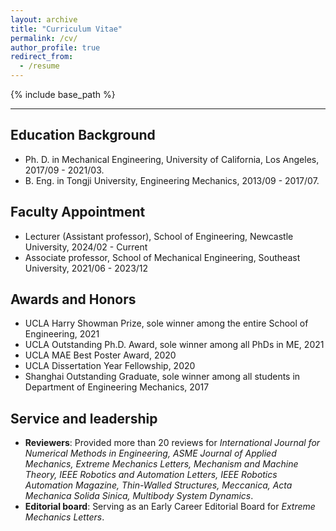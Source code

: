 ```yaml
---
layout: archive
title: "Curriculum Vitae"
permalink: /cv/
author_profile: true
redirect_from:
  - /resume
---
```


{% include base_path %}

---

Education Background
---
* Ph. D. in Mechanical Engineering, University of California, Los Angeles, 2017/09 - 2021/03.
* B. Eng. in Tongji University, Engineering Mechanics, 2013/09 - 2017/07.

Faculty Appointment
---
* Lecturer (Assistant professor), School of Engineering, Newcastle University, 2024/02 - Current
* Associate professor, School of Mechanical Engineering, Southeast University, 2021/06 - 2023/12

Awards and Honors
---
* UCLA Harry Showman Prize, sole winner among the entire School of Engineering, 2021
* UCLA Outstanding Ph.D. Award, sole winner among all PhDs in ME, 2021
* UCLA MAE Best Poster Award, 2020
* UCLA Dissertation Year Fellowship, 2020
* Shanghai Outstanding Graduate, sole winner among all students in Department of Engineering Mechanics, 2017

Service and leadership
---
* **Reviewers**: Provided more than 20 reviews for *International Journal for Numerical Methods in Engineering, ASME Journal of Applied Mechanics, Extreme Mechanics Letters, Mechanism and Machine Theory, IEEE Robotics and Automation Letters, IEEE Robotics Automation Magazine, Thin-Walled Structures, Meccanica, Acta Mechanica Solida Sinica, Multibody System Dynamics*.
* **Editorial board**: Serving as an Early Career Editorial Board for *Extreme Mechanics Letters*.

